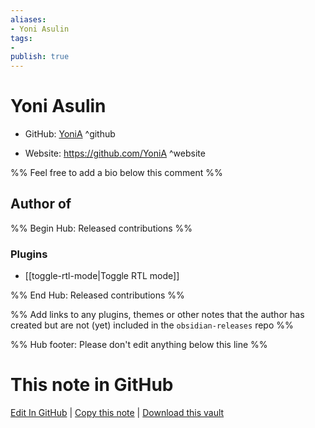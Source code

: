 ```yaml
---
aliases:
- Yoni Asulin
tags:
- 
publish: true
---
```


# Yoni Asulin

- GitHub: [YoniA](https://github.com/YoniA/) ^github
<!-- - Discord: `@` ^discord-->
- Website: <https://github.com/YoniA> ^website
<!-- - [[Publish sites|Publish site]]: <https://> ^publish-->

%% Feel free to add a bio below this comment %%


## Author of

%% Begin Hub: Released contributions %%
### Plugins
- [[toggle-rtl-mode|Toggle RTL mode]]

%% End Hub: Released contributions %%

%% Add links to any plugins, themes or other notes that the author has created but are not (yet) included in the `obsidian-releases` repo %%

<!--
### Unlisted plugins
-->

<!--
### Others
-->

<!--
## Sponsor this author
-->

<!-- - [[GitHub sponsors]]: [Sponsor @YoniA on GitHub Sponsors](https://github.com/sponsors/YoniA) ^github-sponsor-->
<!-- - [[Buy me a coffee]]: <https://> ^buy-me-a-coffee-->
<!-- - [[PayPal]]: <https://> ^paypal-->
<!-- - [[Patreon]]: <https://> ^patreon-->

<!--
## Follow this author
-->

<!-- - [[YouTube Channels|On YouTube]]: <https://> ^youtube-->
<!-- - Twitter: <https://> ^twitter-->
<!-- - ... -->

%% Hub footer: Please don't edit anything below this line %%

# This note in GitHub

<span class="git-footer">[Edit In GitHub](https://github.dev/obsidian-community/obsidian-hub/blob/main/01%20-%20Community/People/YoniA.md "git-hub-edit-note") | [Copy this note](https://raw.githubusercontent.com/obsidian-community/obsidian-hub/main/01%20-%20Community/People/YoniA.md "git-hub-copy-note") | [Download this vault](https://github.com/obsidian-community/obsidian-hub/archive/refs/heads/main.zip "git-hub-download-vault") </span>
